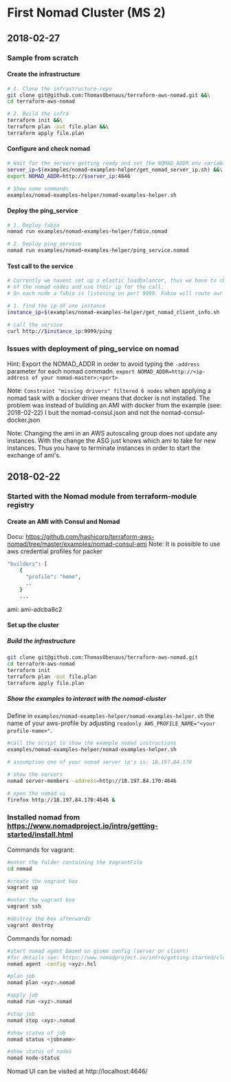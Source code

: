 # First Nomad Cluster (MS 2)

## 2018-02-27

### Sample from scratch

#### Create the infrastructure

```bash
# 1. Clone the infrastructure-repo
git clone git@github.com:ThomasObenaus/terraform-aws-nomad.git &&\
cd terraform-aws-nomad

# 2. Build the infra
terraform init &&\
terraform plan -out file.plan &&\
terraform apply file.plan
```

#### Configure and check nomad

```bash
# Wait for the servers getting ready and set the NOMAD_ADDR env variable
server_ip=$(examples/nomad-examples-helper/get_nomad_server_ip.sh) &&\
export NOMAD_ADDR=http://$server_ip:4646

# Show some commands
examples/nomad-examples-helper/nomad-examples-helper.sh
```

#### Deploy the ping_service

```bash
# 1. Deploy fabio
nomad run examples/nomad-examples-helper/fabio.nomad

# 2. Deploy ping_service
nomad run examples/nomad-examples-helper/ping_service.nomad
```


#### Test call to the service

```bash
# Currently we havent set up a elastic loadbalancer, thus we have to chose one
# of the nomad nodes and use their ip for the call.
# On each node a fabio is listening on port 9999. Fabio will route our /ping call to the ping_service.

# 1. find the ip of one instance
instance_ip=$(examples/nomad-examples-helper/get_nomad_client_info.sh | awk '!/INSTANCE/{print $1}' | head -n 1)

# call the service
curl http://$instance_ip:9999/ping
```

### Issues with deployment of ping_service on nomad

Hint: Export the NOMAD_ADDR in order to avoid typing the ```-address``` parameter for each nomad commadn. ```export NOMAD_ADDR=http://<ip-address of your nomad-master>:<port>```

Note: ```Constraint "missing drivers" filtered 6 nodes``` when applying a nomad task with a docker driver means that docker is not installed. The problem was instead of building an AMI with docker from the example (see: 2018-02-22) I buit the nomad-consul.json and not the nomad-consul-docker.json

Note: Changing the ami in an AWS autoscaling group does not update any instances. With the change the ASG just knows which ami to take for new instances. Thus you have to terminate instances in order to start the exchange of ami's.


## 2018-02-22

### Started with the Nomad module from terraform-module registry

#### Create an AMI with Consul and Nomad

Docu: https://github.com/hashicorp/terraform-aws-nomad/tree/master/examples/nomad-consul-ami
Note: It is possible to use aws credential profiles for packer

```bash
"builders": [
    {
      "profile": "home",
      ..
    }
    ...
```

ami: ami-adcba8c2

#### Set up the cluster

##### Build the infrastructure

```bash
git clone git@github.com:ThomasObenaus/terraform-aws-nomad.git
cd terraform-aws-nomad
terraform init
terraform plan -out file.plan
terraform apply file.plan
```

##### Show the examples to interact with the nomad-cluster

Define in ```examples/nomad-examples-helper/nomad-examples-helper.sh``` the name of your aws-profile by adjusting ```readonly AWS_PROFILE_NAME="<your profile-name>"```.

```bash
#call the script to show the example nomad instructions
examples/nomad-examples-helper/nomad-examples-helper.sh

# assumption one of your nomad server ip's is: 18.197.84.170

# show the servers
nomad server-members -address=http://18.197.84.170:4646

# open the nomad ui
firefox http://18.197.84.170:4646 &
```

### Installed nomad from https://www.nomadproject.io/intro/getting-started/install.html

Commands for vagrant:

```bash
#enter the folder containing the VagrantFile
cd nomad

#create the vagrant box
vagrant up

#enter the vagrant box
vagrant ssh

#destroy the box afterwards
vagrant destroy
```

Commands for nomad:

```bash
#start nomad agent based on given config (server or client)
#for details see: https://www.nomadproject.io/intro/getting-started/cluster.html
nomad agent -config <xyz>.hcl

#plan job
nomad plan <xyz>.nomad

#apply job
nomad run <xyz>.nomad

#stop job
nomad stop <xyz>.nomad

#show status of job
nomad status <jobname>

#show status of nodes
nomad node-status
```

Nomad UI can be visited at http://localhost:4646/